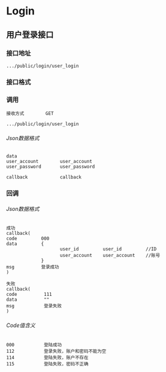 # Login #
## 用户登录接口


### 接口地址


```
.../public/login/user_login
```

### 接口格式

### 调用

```
接收方式        GET
```

```
.../public/login/user_login
```

###### Json数据格式
```
data
user_account        user_account
user_password       user_password

callback            callback
```

### 回调
###### Json数据格式

```
成功
callback(
code         000
data         {
                    user_id         user_id         //ID
                    user_account    user_account    //账号
             }
msg          登录成功
)
```

```
失败
callback(
code          111
data          ""
msg           登录失败
)
```

###### Code值含义

```
000           登陆成功
112           登录失败，账户和密码不能为空
114           登陆失败，账户不存在
115           登陆失败，密码不正确
```